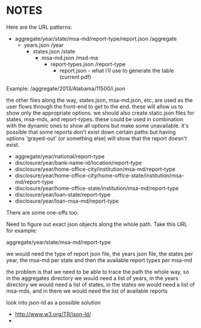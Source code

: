 # NOTES

Here are the URL patterns:

- aggregate/year/state/msa-md/report-type/report.json
/aggregate
	- years.json
	/year
		- states.json
		/state
			- msa-md.json
			/msd-ma
				- report-types.json
				/report-type
					- report.json - what i'll use to generate the table (current pdf)

Example:
/aggregate/2013/Alabama/11500/i.json

the other files along the way, states.json, msa-md.json, etc, are used as the user flows through the front-end to get to the end.
these will allow us to show only the appropriate options.
we should also create static.json files for states, msa-mds, and report-types. these could be used in combination with the dynamic ones to show all options but make some unavailable. it's possible that some reports don't exist down certain paths but having options 'grayed-out' (or something else) will show that the report doesn't exist.


- aggregate/year/national/report-type
- disclosure/year/bank-name-id/location/report-type
- disclosure/year/home-office-city/institution/msa-md/report-type
- disclosure/year/home-office-city/home-office-state/institution/msa-md/report-type
- disclosure/year/home-office-state/institution/msa-md/report-type
- disclosure/year/loan-state/report-type
- disclosure/year/loan-msa-md/report-type







There are some one-offs too.

Need to figure out exact json objects along the whole path. Take this URL for example:

aggregate/year/state/msa-md/report-type

we would need the type of report json file, the years json file, the states per year, the msa-md per state and then the available report types per msa-md

the problem is that we need to be able to trace the path the whole way, so in the aggregates directory we would need a list of years, in the years directory we would need a list of states, in the states we would need a list of msa-mds, and in there we would need the list of available reports

look into json-ld as a possible solution

- http://www.w3.org/TR/json-ld/
- 